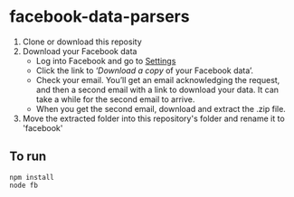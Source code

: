 # facebook-data-parsers

1. Clone or download this reposity
2. Download your Facebook data
	- Log into Facebook and go to [Settings](https://www.facebook.com/settings)
	- Click the link to ‘_Download a copy_ of your Facebook data’.
	- Check your email. You’ll get an email acknowledging the request, and then a second email with a link to download your data. It can take a while for the second email to arrive.
	- When you get the second email, download and extract the .zip file.
3. Move the extracted folder into this repository's folder and rename it to 'facebook'

## To run

```
npm install
node fb
```